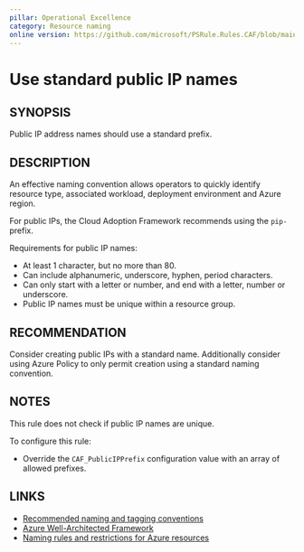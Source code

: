 ```yaml
---
pillar: Operational Excellence
category: Resource naming
online version: https://github.com/microsoft/PSRule.Rules.CAF/blob/main/docs/rules/en/CAF.Name.PublicIP.md
---
```


# Use standard public IP names

## SYNOPSIS

Public IP address names should use a standard prefix.

## DESCRIPTION

An effective naming convention allows operators to quickly identify resource type, associated workload,
deployment environment and Azure region.

For public IPs, the Cloud Adoption Framework recommends using the `pip-` prefix.

Requirements for public IP names:

- At least 1 character, but no more than 80.
- Can include alphanumeric, underscore, hyphen, period characters.
- Can only start with a letter or number, and end with a letter, number or underscore.
- Public IP names must be unique within a resource group.

## RECOMMENDATION

Consider creating public IPs with a standard name.
Additionally consider using Azure Policy to only permit creation using a standard naming convention.

## NOTES

This rule does not check if public IP names are unique.

To configure this rule:

- Override the `CAF_PublicIPPrefix` configuration value with an array of allowed prefixes.

## LINKS

- [Recommended naming and tagging conventions](https://docs.microsoft.com/en-us/azure/cloud-adoption-framework/ready/azure-best-practices/naming-and-tagging)
- [Azure Well-Architected Framework](https://docs.microsoft.com/en-gb/azure/architecture/framework/devops/app-design#tagging-and-resource-naming)
- [Naming rules and restrictions for Azure resources](https://docs.microsoft.com/en-us/azure/azure-resource-manager/management/resource-name-rules)
